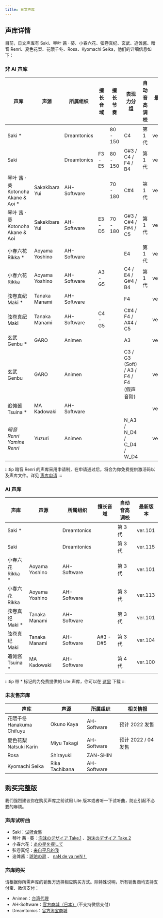 ```yaml
---
title: 日文声库
---
```


## 声库详情

目前，日文声库有 Saki、琴叶 茜 · 葵、小春六花、弦卷真纪、玄武、追傩酱、暗音 Renri、夏色花梨、花隈千冬、Rosa、Kyomachi Seika，他们的详细信息如下：

### 非 AI 声库

| 声库 | 声源 | 所属组织 |  擅长音域 | 擅长节奏 | 表现力分组 | 自动音高调校 | 最新版本 |
| --- | --- | --- | --- | --- | --- | --- | --- |
| Saki * |  | Dreamtonics |  | 80 - 150 | C4 | 第 1 代 | ver.101 |
| Saki |  | Dreamtonics | F3 - E5 | 80 - 150 | G#3 / C4 / F4 / B4 | 第 1 代 | ver.101 |
| 琴叶 茜 · 葵 <br/> Kotonoha Akane & Aoi * | Sakakibara Yui | AH-Software |  | 70 - 180 | C#4 | 第 1 代 | ver.100 |
| 琴叶 茜 · 葵 <br/> Kotonoha Akane & Aoi | Sakakibara Yui | AH-Software | E3 - D5 | 70 - 180 | G#3 / C#4 / F#4 / C5 | 第 1 代 | ver.100 |
| 小春六花 <br/> Rikka * | Aoyama Yoshino | AH-Software |  |  | E4 | 第 1 代 | ver.100 |
| 小春六花 <br/> Rikka | Aoyama Yoshino | AH-Software | A3 - G5 |  | C4 / E4 / G#4 / B4 | 第 1 代 | ver.100 |
| 弦卷真纪 <br/> Maki * | Tanaka Manami | AH-Software |  |  | F4 |  | ver.100 |
| 弦卷真纪 <br/> Maki | Tanaka Manami | AH-Software | C4 - G5 |  | C#4 / F4 / A#4 / C5 |  | ver.100 |
| 玄武 <br/> Genbu * | GARO | Animen |  |  | A3 |  | ver.100 |
| 玄武 <br/> Genbu | GARO | Animen |  |  | C3 / G3 (Soft) / A3 / F4 / F4 (假声音阶) |  | ver.100 |
| 追傩酱 <br/> Tsuina * | MA Kadowaki | AH-Software |  |  |  |  | ver.100 |
| *暗音 Renri <br/> Yamine Renri* | Yuzuri | Animen |  |  | N_A3 / N_D4 / C_D4 / W_D4 |  | ver.100 |

:::tip
暗音 Renri 的声库采用申请制，在申请通过后，将会为你免费提供激活码以及声库文件。详见 [声库申请](https://forms.gle/BnZcj2CHNePEm6Hu6)
:::

### AI 声库

| 声库 | 声源 | 所属组织 | 擅长音域 | 自动音高调校 | 最新版本 |
| --- | --- | --- | --- | --- | --- |
| Saki * |  | Dreamtonics |  | 第 3 代 | ver.101 |
| Saki |  | Dreamtonics |  | 第 3 代 | ver.115 |
| 小春六花 <br/> Rikka * | Aoyama Yoshino | AH-Software |  | 第 3 代 | ver.101 |
| 小春六花 <br/> Rikka | Aoyama Yoshino | AH-Software |  | 第 3 代 | ver.113 |
| 弦卷真纪 <br/> Maki * | Tanaka Manami | AH-Software |  | 第 3 代 | ver.101 |
| 弦卷真纪 <br/> Maki | Tanaka Manami | AH-Software | A#3 - D#5 | 第 3 代 | ver.104 |
| 追傩酱 <br/> Tsuina * | MA Kadowaki | AH-Software |  | 第 4 代 | ver.100 |

:::tip
带 * 标记的为免费提供的 Lite 声库，你可以在 [这里](../../download/voice.md) 下载
:::

### 未发售声库

| 声库 | 声源 | 所属组织 | 相关情报 |
| --- | --- | --- | --- |
| 花隈千冬 <br/> Hanakuma Chifuyu | Okuno Kaya | AH-Software | 预计 2022 发售 |
| 夏色花梨 <br/> Natsuki Karin | Miyu Takagi | AH-Software | 预计 2022 / 04 发售 |
| Rosa | Shirayuki | ZAN-SHIN |  |
| Kyomachi Seika | Rika Tachibana | AH-Software |  |

## 购买完整版

我们强烈建议你在购买声库之前试用 Lite 版本或者听一下试听曲，防止引起不必要的麻烦。

### 声库试听曲

 * Saki：[试听合集](https://www.bilibili.com/video/BV1Uf4y1e7AW)
 * 琴叶 茜 · 葵：[泡沫のデザイア Take.1](https://www.bilibili.com/video/BV1Fz411v7aa) 、[泡沫のデザイア Take.2](https://www.bilibili.com/video/BV1mK411n7vT)
 * 小春六花：[あの星を探して](https://www.bilibili.com/video/BV1DA411M7mk)
 * 弦卷真纪：[来自平凡的我](https://www.bilibili.com/video/BV1qh411h7SL)
 * 追傩酱：[琥珀の扉](https://www.bilibili.com/video/BV1s44y1e7N5) 、 [naN de ya neN！](https://www.bilibili.com/video/BV1s44y1e7N5)

### 声库购买

请根据你所需声库的销售方选择相应购买方式。除特殊说明，所有销售商均支持支付宝、微信支付：

  * Animen：[台湾代理](https://www.anicute.com/)
  * AH-Software：[官方商城（日本）](https://www.ah-soft.com/product/series.html#synth-v)（不支持微信支付）
  * Dreamtonics：[官方淘宝商城](https://dreamtonics.taobao.com/shop/view_shop.htm?id=2212881578559)